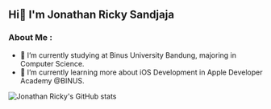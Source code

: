 ## Hi👋 I'm Jonathan Ricky Sandjaja

### About Me :

- 🔭 I’m currently studying at Binus University Bandung, majoring in Computer Science.
- 🌱 I’m currently learning more about iOS Development in Apple Developer Academy @BINUS.
<!--
- 👯 I’m looking to collaborate on ...
- 🤔 I’m looking for help with ...
- 💬 Ask me about ...
- 📫 How to reach me: ...
- 😄 Pronouns: ...
- ⚡ Fun fact: ...
!-->

![Jonathan Ricky's GitHub stats](https://github-readme-stats.vercel.app/api?username=joricky91&show_icons=true&theme=tokyonight)



